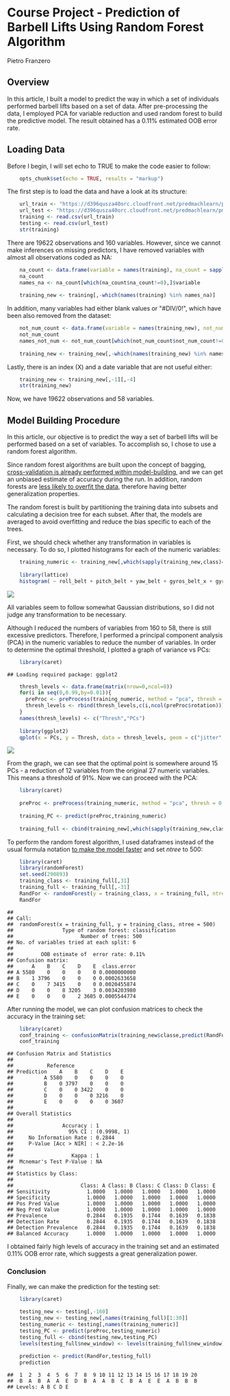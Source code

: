 # Course Project - Prediction of Barbell Lifts Using Random Forest Algorithm
Pietro Franzero  

      
## Overview
     
In this article, I built a model to predict the way in which a set of individuals performed barbell lifts based on a set of data. After pre-processing the data, I employed PCA for variable reduction and used random forest to build the predictive model. The result obtained has a 0.11% estimated OOB error rate.
      
## Loading Data
    
Before I begin, I will set echo to TRUE to make the code easier to follow:
    

```r
    opts_chunk$set(echo = TRUE, results = "markup")
```
    
The first step is to load the data and have a look at its structure:
    

```r
    url_train <- "https://d396qusza40orc.cloudfront.net/predmachlearn/pml-training.csv"
    url_test <- "https://d396qusza40orc.cloudfront.net/predmachlearn/pml-testing.csv"
    training <- read.csv(url_train)
    testing <- read.csv(url_test)
    str(training)
```
    
There are 19622 observations and 160 variables. However, since we cannot make inferences on missing predictors, I have removed variables with almost all observations coded as NA:
    

```r
    na_count <- data.frame(variable = names(training), na_count = sapply(training, function(y) sum(length(which(is.na(y))))), row.names = NULL)
    na_count
    names_na <- na_count[which(na_count$na_count!=0),]$variable
    
    training_new <- training[,-which(names(training) %in% names_na)]
```
    
In addition, many variables had either blank values or "#DIV/0!", which have been also removed from the dataset: 
    

```r
    not_num_count <- data.frame(variable = names(training_new), not_num_count = sapply(training_new, function(y) sum(length(which(as.character(y) %in% c("","#DIV/0!"))))), row.names = NULL)
    not_num_count
    names_not_num <- not_num_count[which(not_num_count$not_num_count!=0),]$variable
    
    training_new <- training_new[,-which(names(training_new) %in% names_not_num)]
```
    
Lastly, there is an index (X) and a date variable that are not useful either:
    

```r
    training_new <- training_new[,-1][,-4]
    str(training_new)
```
    
Now, we have 19622 observations and 58 variables.
      
## Model Building Procedure
    
In this article, our objective is to predict the way a set of barbell lifts will be performed based on a set of variables. To accomplish so, I chose to use a random forest algorithm. 
    
Since random forest algorithms are built upon the concept of bagging, [cross-validation is already performed within model-building](http://www.stat.berkeley.edu/~breiman/RandomForests/cc_home.htm#ooberr), and we can get an unbiased estimate of accuracy during the run. In addition, random forests are [less likely to overfit the data](https://en.wikipedia.org/wiki/Random_forest), therefore having better generalization properties. 
    
The random forest is built by partitioning the training data into subsets and calculating a decision tree for each subset. After that, the models are averaged to avoid overfitting and reduce the bias specific to each of the trees.
    
First, we should check whether any transformation in variables is necessary. To do so, I plotted histograms for each of the numeric variables:
    

```r
    training_numeric <- training_new[,which(sapply(training_new,class)=="numeric")]
    
    library(lattice)
    histogram( ~ roll_belt + pitch_belt + yaw_belt + gyros_belt_x + gyros_belt_y + gyros_belt_z + roll_arm + pitch_arm + yaw_arm + gyros_arm_x + gyros_arm_y + gyros_arm_z  + roll_dumbbell + pitch_dumbbell + yaw_dumbbell + gyros_dumbbell_x + gyros_dumbbell_y + gyros_dumbbell_z + magnet_dumbbell_z + roll_forearm + pitch_forearm + yaw_forearm + gyros_forearm_x + gyros_forearm_y + gyros_forearm_z + magnet_forearm_y + magnet_forearm_z, data = training_numeric) 
```

![](Course_Project_-_Random_Forest_files/figure-html/unnamed-chunk-7-1.png) 
    
All variables seem to follow somewhat Gaussian distributions, so I did not judge any transformation to be necessary.
    
Although I reduced the numbers of variables from 160 to 58, there is still excessive predictors. Therefore, I performed a principal component analysis (PCA) in the numeric variables to reduce the number of variables. In order to determine the optimal threshold, I plotted a graph of variance vs PCs:
    

```r
    library(caret)
```

```
## Loading required package: ggplot2
```

```r
    thresh_levels <- data.frame(matrix(nrow=0,ncol=0))
    for(i in seq(0,0.99,by=0.01)){
      preProc <- preProcess(training_numeric, method = "pca", thresh = i)
      thresh_levels <- rbind(thresh_levels,c(i,ncol(preProc$rotation)))
    }
    names(thresh_levels) <- c("Thresh","PCs")
    
    library(ggplot2)
    qplot(x = PCs, y = Thresh, data = thresh_levels, geom = c("jitter","line"))
```

![](Course_Project_-_Random_Forest_files/figure-html/unnamed-chunk-8-1.png) 
    
From the graph, we can see that the optimal point is somewhere around 15 PCs - a reduction of 12 variables from the original 27 numeric variables. This means a threshold of 91%. Now we can proceed with the PCA:
    

```r
    library(caret)
    
    preProc <- preProcess(training_numeric, method = "pca", thresh = 0.91)
    
    training_PC <- predict(preProc,training_numeric)
    
    training_full <- cbind(training_new[,which(sapply(training_new,class)!="numeric")],training_PC)
```
    
To perform the random forest algorithm, I used dataframes instead of the usual formula notation [to make the model faster](http://stats.stackexchange.com/questions/37370/random-forest-computing-time-in-r) and set _ntree_ to 500:
    

```r
    library(caret)
    library(randomForest)
    set.seed(290893)
    training_class <- training_full[,31]
    training_full <- training_full[,-31]
    RandFor <- randomForest(y = training_class, x = training_full, ntree = 500)
    RandFor
```

```
## 
## Call:
##  randomForest(x = training_full, y = training_class, ntree = 500) 
##                Type of random forest: classification
##                      Number of trees: 500
## No. of variables tried at each split: 6
## 
##         OOB estimate of  error rate: 0.11%
## Confusion matrix:
##      A    B    C    D    E  class.error
## A 5580    0    0    0    0 0.0000000000
## B    1 3796    0    0    0 0.0002633658
## C    0    7 3415    0    0 0.0020455874
## D    0    0    8 3205    3 0.0034203980
## E    0    0    0    2 3605 0.0005544774
```
    
After running the model, we can plot confusion matrices to check the accuracy in the training set:
    

```r
    library(caret)
    conf_training <- confusionMatrix(training_new$classe,predict(RandFor,training_full))
    conf_training
```

```
## Confusion Matrix and Statistics
## 
##           Reference
## Prediction    A    B    C    D    E
##          A 5580    0    0    0    0
##          B    0 3797    0    0    0
##          C    0    0 3422    0    0
##          D    0    0    0 3216    0
##          E    0    0    0    0 3607
## 
## Overall Statistics
##                                      
##                Accuracy : 1          
##                  95% CI : (0.9998, 1)
##     No Information Rate : 0.2844     
##     P-Value [Acc > NIR] : < 2.2e-16  
##                                      
##                   Kappa : 1          
##  Mcnemar's Test P-Value : NA         
## 
## Statistics by Class:
## 
##                      Class: A Class: B Class: C Class: D Class: E
## Sensitivity            1.0000   1.0000   1.0000   1.0000   1.0000
## Specificity            1.0000   1.0000   1.0000   1.0000   1.0000
## Pos Pred Value         1.0000   1.0000   1.0000   1.0000   1.0000
## Neg Pred Value         1.0000   1.0000   1.0000   1.0000   1.0000
## Prevalence             0.2844   0.1935   0.1744   0.1639   0.1838
## Detection Rate         0.2844   0.1935   0.1744   0.1639   0.1838
## Detection Prevalence   0.2844   0.1935   0.1744   0.1639   0.1838
## Balanced Accuracy      1.0000   1.0000   1.0000   1.0000   1.0000
```
    
I obtained fairly high levels of accuracy in the training set and an estimated 0.11% OOB error rate, which suggests a great generalization power.
      
### Conclusion
    
Finally, we can make the prediction for the testing set:
   

```r
    library(caret)
    
    testing_new <- testing[,-160]
    testing_new <- testing_new[,names(training_full)[1:30]]
    testing_numeric <- testing[,names(training_numeric)]
    testing_PC <- predict(preProc,testing_numeric)
    testing_full <- cbind(testing_new,testing_PC)
    levels(testing_full$new_window) <- levels(training_full$new_window)
    
    prediction <- predict(RandFor,testing_full)
    prediction
```

```
##  1  2  3  4  5  6  7  8  9 10 11 12 13 14 15 16 17 18 19 20 
##  B  A  B  A  A  E  D  B  A  A  B  C  B  A  E  E  A  B  B  B 
## Levels: A B C D E
```
      
